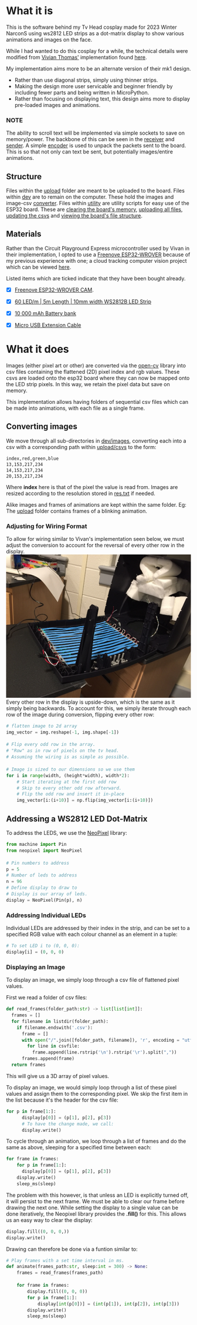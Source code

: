 # What it is
This is the software behind my Tv Head cosplay made for 2023 Winter NarconS using ws2812 LED strips as a dot-matrix display to show various animations and images on the face.

While I had wanted to do this cosplay for a while, the technical details were modified from [Vivian Thomas'](https://rose.systems) implementation found [here](https://rose.systems/tv_head/).

My implementation aims more to be an alternate version of their mk1 design. 
- Rather than use diagonal strips, simply using thinner strips.
- Making the design more user servicable and beginner friendly by including fewer parts and being written in MicroPython.
- Rather than focusing on displaying text, this design aims more to display pre-loaded images and animations. 

### NOTE
The ability to scroll text will be implemented via simple sockets to save on memory/power. The backbone of this can be seen in the [receiver](dev/receiver.py) and [sender](upload/receiver.py). 
A simple [encoder](uploads/encoder.py) is used to unpack the packets sent to the board. This is so that not only can text be sent, but potentially images/entire animations.


## Structure
Files within the [upload](/upload/) folder are meant to be uploaded to the board.
Files within [dev](/dev/) are to remain on the computer. These hold the images and image-csv [converter](/dev/image_converter.py).
Files within [utility](/utility/) are utility scripts for easy use of the ESP32 board. These are [clearing the board's memory](/utility/clear_all.py), [uploading all files](/utility/update_all.py), [updating the csvs](/utility/update_csvs.py) and [viewing the board's file structure](/utility/view_files.py).


## Materials
Rather than the Circuit Playground Express microcontroller used by Vivan in their implementation, I opted to use a [Freenove ESP32-WROVER](https://www.amazon.se/-/en/Freenove-ESP32-WROVER-Compatible-Wireless-Detailed/dp/B09BC5CNHM/ref=sr_1_25?crid=2F3ZES5T9PUGN&keywords=esp32&qid=1675219924&sprefix=esp32%2Caps%2C376&sr=8-25) because of my previous experience with one; a cloud tracking computer vision project which can be viewed [here](https://github.com/sudoDeVinci/Colour-Based-Cloud-Detection).

Listed items which are ticked indicate that they have been bought already.

- [x] [Freenove ESP32-WROVER CAM](https://www.amazon.se/-/en/Freenove-ESP32-WROVER-Compatible-Wireless-Detailed/dp/B09BC5CNHM/ref=sr_1_25?crid=2F3ZES5T9PUGN&keywords=esp32&qid=1675219924&sprefix=esp32%2Caps%2C376&sr=8-25).
- [x] [60 LED/m | 5m Length | 10mm width WS2812B LED Strip](https://www.amazon.se/-/en/dp/B08L8X7Z4P?psc=1&ref=ppx_yo2ov_dt_b_product_details)
- [x] [10 000 mAh Battery bank](https://www.amazon.se/-/en/Varta-5797610111-Power-Bank-Silver/dp/B08G91WFQR/ref=sr_1_10?crid=3BJ4IKJVQS9UX&keywords=powerbank&qid=1675220403&sprefix=power%2Bban%2Caps%2C373&sr=8-10&th=1)
- [x] [Micro USB Extension Cable](https://www.amazon.se/-/en/gp/product/B012S0ZQNU/ref=ox_sc_act_title_1?smid=ANU9KP01APNAG&psc=1)


# What it does
Images (either pixel art or other) are converted via the [open-cv](https://docs.opencv.org/4.x/d6/d00/tutorial_py_root.html) library into csv files containing the flattened (2D) pixel index and rgb values. These csvs are loaded onto the esp32 board where they can now be mapped onto the LED strip pixels. In this way, we retain the pixel data but save on memory.

This implementation allows having folders of sequential csv files which can be made into animations, with each file as a single frame.


## Converting images
We move through all sub-directories in [dev/images](/dev/images), converting each into a csv with a corresponding path within [upload/csvs](/upload/csvs) to the form:
```csv
index,red,green,blue
13,153,217,234
14,153,217,234
20,153,217,234
```
Where **index** here is that of the pixel the value is read from. Images are resized according to the resolution stored in [res.txt](/upload/res.txt) if needed.

Alike images and frames of animations are kept within the same folder. Eg: The [upload](upload/csvs/blink) folder contains frames of a blinking animation.

### Adjusting for Wiring Format
To allow for wiring similar to Vivan's implementation seen below, we must adjust the conversion to account for the reversal of every other row in the display.
![wiring](media/vivian-back-panel.jpg)
Every other row in the display is upside-down, which is the same as it simply being backwards. To account for this, we simply iterate through each row of the image during conversion, flipping every other row:
```python
# flatten image to 2d array
img_vector = img.reshape(-1, img.shape[-1])

# Flip every odd row in the array.
# "Row" as in row of pixels on the tv head.
# Assuming the wiring is as simple as possible.

# Image is sized to our dimensions so we use them
for i in range(width, (height*width), width*2):
    # Start iterating at the first odd row
    # Skip to every other odd row afterward.
    # Flip the odd row and insert it in-place
    img_vector[i:(i+10)] = np.flip(img_vector[i:(i+10)])
```



## Addressing a WS2812 LED Dot-Matrix
To address the LEDS, we use the [NeoPixel](https://docs.micropython.org/en/latest/esp8266/tutorial/neopixel.html) library:

```python
from machine import Pin
from neopixel import NeoPixel

# Pin numbers to address
p = 5
# Number of leds to address
n = 96
# Define display to draw to
# Display is our array of leds.
display = NeoPixel(Pin(p), n)
```

### Addressing Individual LEDs
Individual LEDs are addressed by their index in the strip, and can be set to a specified RGB value with each colour channel as an element in a tuple:

```python
# To set LED i to (0, 0, 0):
display[i] = (0, 0, 0)  
```


### Displaying an Image
To display an image, we simply loop through a csv file of flattened pixel values.

First we read a folder of csv files:

```python
def read_frames(folder_path:str) -> list[list[int]]:
  frames = []
  for filename in listdir(folder_path):
    if filename.endswith('.csv'):
      frame = []
      with open("/".join([folder_path, filename]), 'r', encoding = "utf-8") as csvfile:
        for line in csvfile:
          frame.append(line.rstrip('\n').rstrip('\r').split(","))
      frames.append(frame)
  return frames
```
This will give us a 3D array of pixel values. 


To display an image, we would simply loop through a list of these pixel values and assign them to the corresponding pixel.
We skip the first item in the list because it's the header for the csv file:

```python
for p in frame[1:]:
      display[p[0]] = (p[1], p[2], p[3])
      # To have the change made, we call:
      display.write()
```

To cycle through an animation, we loop through a list of frames and do the same as above, sleeping for a specified time between each:

```python
for frame in frames:
    for p in frame[1:]:
      display[p[0]] = (p[1], p[2], p[3])
    display.write()
    sleep_ms(sleep)
```

The problem with this however, is that unless an LED is explicitly turned off, it will persist to the next frame. We must be able to  clear our frame before drawing the next one.
While setting the display to a single value can be done iteratively, the Neopixel library provides the **.fill()** for this. This allows us an easy way to clear the display:

```python
display.fill((0, 0, 0,))
display.write()
```
Drawing can therefore be done via a funtion similar to:
```python
# Play frames with a set time interval in ms.
def animate(frames_path:str, sleep:int = 300) -> None:
    frames = read_frames(frames_path)

    for frame in frames:
        display.fill((0, 0, 0))
        for p in frame[1:]:
            display[int(p[0])] = (int(p[1]), int(p[2]), int(p[3]))
        display.write()
        sleep_ms(sleep)
```
